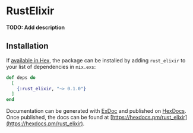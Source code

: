 # RustElixir

**TODO: Add description**

## Installation

If [available in Hex](https://hex.pm/docs/publish), the package can be installed
by adding `rust_elixir` to your list of dependencies in `mix.exs`:

```elixir
def deps do
  [
    {:rust_elixir, "~> 0.1.0"}
  ]
end
```

Documentation can be generated with [ExDoc](https://github.com/elixir-lang/ex_doc)
and published on [HexDocs](https://hexdocs.pm). Once published, the docs can
be found at [https://hexdocs.pm/rust_elixir](https://hexdocs.pm/rust_elixir).

